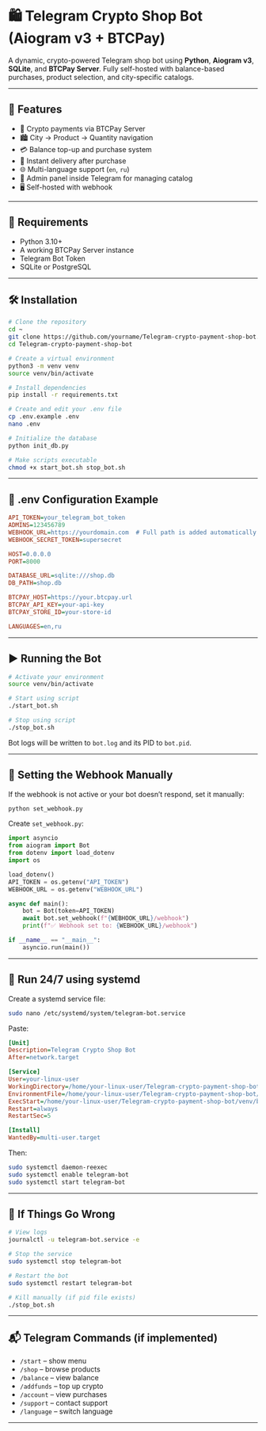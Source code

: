 # 🛍️ Telegram Crypto Shop Bot (Aiogram v3 + BTCPay)

A dynamic, crypto-powered Telegram shop bot using **Python**, **Aiogram v3**, **SQLite**, and **BTCPay Server**. Fully self-hosted with balance-based purchases, product selection, and city-specific catalogs.

---

## 🚀 Features

- 🔗 Crypto payments via BTCPay Server
- 🏙️ City → Product → Quantity navigation
- 💳 Balance top-up and purchase system
- 🧾 Instant delivery after purchase
- 🌐 Multi-language support (`en`, `ru`)
- 👤 Admin panel inside Telegram for managing catalog
- 🖥️ Self-hosted with webhook

---

## 🧰 Requirements

- Python 3.10+
- A working BTCPay Server instance
- Telegram Bot Token
- SQLite or PostgreSQL

---

## 🛠️ Installation

```bash
# Clone the repository
cd ~
git clone https://github.com/yourname/Telegram-crypto-payment-shop-bot.git
cd Telegram-crypto-payment-shop-bot

# Create a virtual environment
python3 -m venv venv
source venv/bin/activate

# Install dependencies
pip install -r requirements.txt

# Create and edit your .env file
cp .env.example .env
nano .env

# Initialize the database
python init_db.py

# Make scripts executable
chmod +x start_bot.sh stop_bot.sh
```

---

## 📁 .env Configuration Example

```ini
API_TOKEN=your_telegram_bot_token
ADMINS=123456789
WEBHOOK_URL=https://yourdomain.com  # Full path is added automatically
WEBHOOK_SECRET_TOKEN=supersecret

HOST=0.0.0.0
PORT=8000

DATABASE_URL=sqlite:///shop.db
DB_PATH=shop.db

BTCPAY_HOST=https://your.btcpay.url
BTCPAY_API_KEY=your-api-key
BTCPAY_STORE_ID=your-store-id

LANGUAGES=en,ru
```

---

## ▶️ Running the Bot

```bash
# Activate your environment
source venv/bin/activate

# Start using script
./start_bot.sh

# Stop using script
./stop_bot.sh
```

Bot logs will be written to `bot.log` and its PID to `bot.pid`.

---

## 🔗 Setting the Webhook Manually

If the webhook is not active or your bot doesn’t respond, set it manually:

```bash
python set_webhook.py
```

Create `set_webhook.py`:
```python
import asyncio
from aiogram import Bot
from dotenv import load_dotenv
import os

load_dotenv()
API_TOKEN = os.getenv("API_TOKEN")
WEBHOOK_URL = os.getenv("WEBHOOK_URL")

async def main():
    bot = Bot(token=API_TOKEN)
    await bot.set_webhook(f"{WEBHOOK_URL}/webhook")
    print(f"✅ Webhook set to: {WEBHOOK_URL}/webhook")

if __name__ == "__main__":
    asyncio.run(main())
```

---

## 🔄 Run 24/7 using systemd

Create a systemd service file:

```bash
sudo nano /etc/systemd/system/telegram-bot.service
```

Paste:
```ini
[Unit]
Description=Telegram Crypto Shop Bot
After=network.target

[Service]
User=your-linux-user
WorkingDirectory=/home/your-linux-user/Telegram-crypto-payment-shop-bot
EnvironmentFile=/home/your-linux-user/Telegram-crypto-payment-shop-bot/.env
ExecStart=/home/your-linux-user/Telegram-crypto-payment-shop-bot/venv/bin/python run.py
Restart=always
RestartSec=5

[Install]
WantedBy=multi-user.target
```

Then:
```bash
sudo systemctl daemon-reexec
sudo systemctl enable telegram-bot
sudo systemctl start telegram-bot
```

---

## 🛑 If Things Go Wrong

```bash
# View logs
journalctl -u telegram-bot.service -e

# Stop the service
sudo systemctl stop telegram-bot

# Restart the bot
sudo systemctl restart telegram-bot

# Kill manually (if pid file exists)
./stop_bot.sh
```

---

## 📬 Telegram Commands (if implemented)

- `/start` – show menu
- `/shop` – browse products
- `/balance` – view balance
- `/addfunds` – top up crypto
- `/account` – view purchases
- `/support` – contact support
- `/language` – switch language

---
